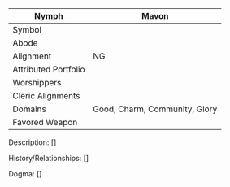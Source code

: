 | Nymph | Mavon |
| --- | --- |
| Symbol |
| Abode |
| Alignment | NG | 
| Attributed Portfolio |
| Worshippers | 
| Cleric Alignments |
| Domains | Good, Charm, Community, Glory
| Favored Weapon |

Description: 
    []

History/Relationships:
    []
    
Dogma: 
    []